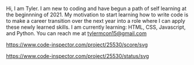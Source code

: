 Hi, I am Tyler. 
I am new to coding and have begun a path of self learning at the beginnning of 2021. 
My motivation to start learning how to write code is to make a career transition over 
  the next year into a role where I can apply these newly learned skills. 
I am currently learning: HTML, CSS, Javascript, and Python. 
You can reach me at tylermcon15@gmail.com

https://www.code-inspector.com/project/25530/score/svg

https://www.code-inspector.com/project/25530/status/svg
